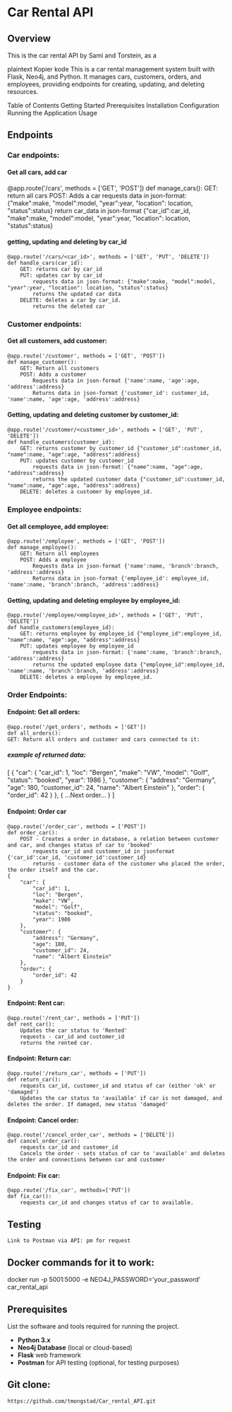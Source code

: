 # Car Rental API

## Overview
This is the car rental API by Sami and Torstein, as a 

plaintext
Kopier kode
This is a car rental management system built with Flask, Neo4j, and Python. It manages cars, customers, orders, and employees, providing endpoints for creating, updating, and deleting resources.

Table of Contents
Getting Started
Prerequisites
Installation
Configuration
Running the Application
Usage

## Endpoints

### Car endpoints:

#### Get all cars, add car
@app.route('/cars', methods = ['GET', 'POST'])
def manage_cars():
GET: return all cars
POST: Adds a car 
    requests data in json-format: {"make":make, "model":model, "year":year, "location": location, "status":status}
    return car_data in json-format {"car_id":car_id, "make":make, "model":model, "year":year, "location": location, "status":status}

#### getting, updating and deleting  by car_id
    @app.route('/cars/<car_id>', methods = ['GET', 'PUT', 'DELETE'])
    def handle_cars(car_id):
        GET: returns car by car_id
        PUT: updates car by car_id
            requests data in json-format: {"make":make, "model":model, "year":year, "location": location, "status":status}
            returns the updated car data
        DELETE: deletes a car by car_id.
            returns the deleted car

### Customer endpoints:

#### Get all customers, add customer:
    @app.route('/customer', methods = ['GET', 'POST'])
    def manage_customer():
        GET: Return all customers
        POST: Adds a customer
            Requests data in json-format {'name':name, 'age':age, 'address':address}
            Returns data in json-format {'customer_id': customer_id, 'name':name, 'age':age, 'address':address}

#### Getting, updating and deleting customer by customer_id:
    @app.route('/customer/<customer_id>', methods = ['GET', 'PUT', 'DELETE'])
    def handle_customers(customer_id):
        GET: returns customer by customer_id {"customer_id":customer_id, "name":name, "age":age, "address":address}
        PUT: updates customer by customer_id
            requests data in json-format: {"name":name, "age":age, "address":address}
            returns the updated customer data {"customer_id":customer_id, "name":name, "age":age, "address":address}
        DELETE: deletes a customer by employee_id.

### Employee endpoints:

#### Get all cemployee, add employee:
    @app.route('/employee', methods = ['GET', 'POST'])
    def manage_employee():
        GET: Return all employees
        POST: Adds a employee
            Requests data in json-format {'name':name, 'branch':branch, 'address':address}
            Returns data in json-format {'employee_id': employee_id, 'name':name, 'branch':branch, 'address':address}

#### Getting, updating and deleting employee by employee_id:
    @app.route('/employee/<employee_id>', methods = ['GET', 'PUT', 'DELETE'])
    def handle_customers(employee_id):
        GET: returns employee by employee_id {"employee_id":employee_id, "name":name, "age":age, "address":address}
        PUT: updates employee by employee_id
            requests data in json-format: {'name':name, 'branch':branch, 'address':address}
            returns the updated employee data {"employee_id":employee_id, 'name':name, 'branch':branch, 'address':address}
        DELETE: deletes a employee by employee_id.

### Order Endpoints:

#### Endpoint: Get all orders:
    @app.route('/get_orders', methods = ['GET'])
    def all_orders():
    GET: Return all orders and customer and cars connected to it:
##### example of returned data:
[
    {
        "car": {
            "car_id": 1,
            "loc": "Bergen",
            "make": "VW",
            "model": "Golf",
            "status": "booked",
            "year": 1986
        },
        "customer": {
            "address": "Germany",
            "age": 180,
            "customer_id": 24,
            "name": "Albert Einstein"
        },
        "order": {
            "order_id": 42
        }
    },
    {
        ...Next order...
    }
]

#### Endpoint: Order car
    @app.route('/order_car', methods = ['POST'])
    def order_car():
        POST - Creates a order in database, a relation between customer and car, and changes status of car to 'booked'
            requests car_id and customer_id in jsonformat {'car_id':car_id, 'customer_id':customer_id}
            returns - customer data of the customer who placed the order, the order itself and the car.
    {
        "car": {
            "car_id": 1,
            "loc": "Bergen",
            "make": "VW",
            "model": "Golf",
            "status": "booked",
            "year": 1986
        },
        "customer": {
            "address": "Germany",
            "age": 180,
            "customer_id": 24,
            "name": "Albert Einstein"
        },
        "order": {
            "order_id": 42
        }
    }

#### Endpoint: Rent car: 
    @app.route('/rent_car', methods = ['PUT'])
    def rent_car():
        Updates the car status to 'Rented'
        requests - car_id and customer_id
        returns the rented car.

#### Endpoint: Return car:
    @app.route('/return_car', methods = ['PUT'])
    def return_car(): 
        requests car_id, customer_id and status of car (either 'ok' or 'damaged')
        Updates the car status to 'available' if car is not damaged, and deletes the order. If damaged, new status 'damaged'

#### Endpoint: Cancel order:
    @app.route('/cancel_order_car', methods = ['DELETE'])
    def cancel_order_car():
        requests car_id and customer_id
        Cancels the order - sets status of car to 'available' and deletes the order and connections between car and customer

#### Endpoint: Fix car:
    @app.route('/fix_car', methods=['PUT'])
    def fix_car():
        requests car_id and changes status of car to available.

## Testing
    Link to Postman via API: pm for request

## Docker commands for it to work:
docker run -p 5001:5000 -e NEO4J_PASSWORD='your_password' car_rental_api

## Prerequisites
List the software and tools required for running the project.
- **Python 3.x**
- **Neo4j Database** (local or cloud-based)
- **Flask** web framework
- **Postman** for API testing (optional, for testing purposes)

## Git clone:
    https://github.com/tmongstad/Car_rental_API.git
